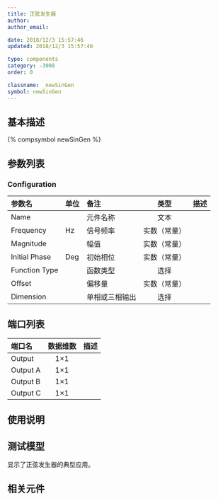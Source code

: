 ```yaml
---
title: 正弦发生器
author: 
author_email:

date: 2018/12/3 15:57:46
updated: 2018/12/3 15:57:46

type: components
category: -3008
order: 0

classname: _newSinGen
symbol: newSinGen
---
```

## 基本描述
{% compsymbol newSinGen %}

## 参数列表
### Configuration
| 参数名 | 单位 | 备注 | 类型 | 描述 |
| :--- | :--- | :--- | :--: | :--- |
| Name |  | 元件名称 | 文本 |  |
| Frequency | Hz | 信号频率 | 实数（常量） |  |
| Magnitude |  | 幅值 | 实数（常量） |  |
| Initial Phase | Deg | 初始相位 | 实数（常量） |  |
| Function Type |  | 函数类型 | 选择 |  |
| Offset |  | 偏移量 | 实数（常量） |  |
| Dimension |  | 单相或三相输出 | 选择 |  |


## 端口列表

| 端口名 | 数据维数 | 描述 |
| :--- | :--:  | :--- |
| Output | 1×1 | |                   
| Output A | 1×1 | |                   
| Output B | 1×1 | |                   
| Output C | 1×1 | |                   

## 使用说明


## 测试模型
[<test name>](<test link>)显示了正弦发生器的典型应用。

## 相关元件


